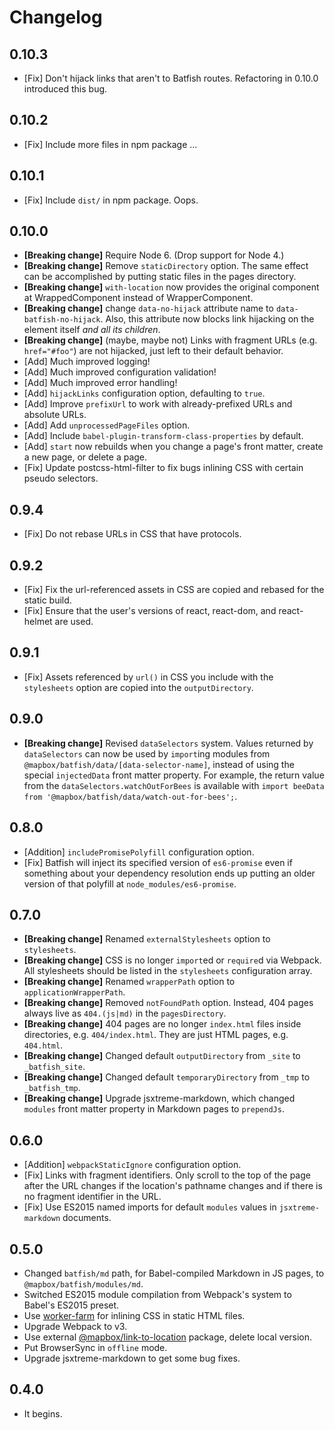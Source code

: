 # Changelog

## 0.10.3

-   [Fix] Don't hijack links that aren't to Batfish routes.
    Refactoring in 0.10.0 introduced this bug.

## 0.10.2

-   [Fix] Include more files in npm package ...

## 0.10.1

-   [Fix] Include `dist/` in npm package. Oops.

## 0.10.0

-   **[Breaking change]** Require Node 6. (Drop support for Node 4.)
-   **[Breaking change]** Remove `staticDirectory` option.
    The same effect can be accomplished by putting static files in the pages directory.
-   **[Breaking change]** `with-location` now provides the original component at WrappedComponent instead of WrapperComponent.
-   **[Breaking change]** change `data-no-hijack` attribute name to `data-batfish-no-hijack`.
    Also, this attribute now blocks link hijacking on the element itself _and all its children_.
-   **[Breaking change]** (maybe, maybe not) Links with fragment URLs (e.g. `href="#foo"`) are not hijacked, just left to their default behavior.  
-   [Add] Much improved logging!  
-   [Add] Much improved configuration validation!  
-   [Add] Much improved error handling!  
-   [Add] `hijackLinks` configuration option, defaulting to `true`.
-   [Add] Improve `prefixUrl` to work with already-prefixed URLs and absolute URLs.
-   [Add] Add `unprocessedPageFiles` option.
-   [Add] Include `babel-plugin-transform-class-properties` by default.
-   [Add] `start` now rebuilds when you change a page's front matter, create a new page, or delete a page.
-   [Fix] Update postcss-html-filter to fix bugs inlining CSS with certain pseudo selectors.

## 0.9.4

-   [Fix] Do not rebase URLs in CSS that have protocols.

## 0.9.2

-   [Fix] Fix the url-referenced assets in CSS are copied and rebased for the static build.
-   [Fix] Ensure that the user's versions of react, react-dom, and react-helmet are used.

## 0.9.1

-   [Fix] Assets referenced by `url()` in CSS you include with the `stylesheets` option are copied into the `outputDirectory`.

## 0.9.0

-   **[Breaking change]** Revised `dataSelectors` system.
    Values returned by `dataSelectors` can now be used by `import`ing modules from `@mapbox/batfish/data/[data-selector-name]`, instead of using the special `injectedData` front matter property.
    For example, the return value from the `dataSelectors.watchOutForBees` is available with `import beeData from '@mapbox/batfish/data/watch-out-for-bees';`.

## 0.8.0

-   [Addition] `includePromisePolyfill` configuration option.
-   [Fix] Batfish will inject its specified version of `es6-promise` even if something about your dependency resolution ends up putting an older version of that polyfill at `node_modules/es6-promise`.

## 0.7.0

-   **[Breaking change]** Renamed `externalStylesheets` option to `stylesheets`.
-   **[Breaking change]** CSS is no longer `import`ed or `require`d via Webpack.
    All stylesheets should be listed in the `stylesheets` configuration array.
-   **[Breaking change]** Renamed `wrapperPath` option to `applicationWrapperPath`.
-   **[Breaking change]** Removed `notFoundPath` option.
    Instead, 404 pages always live as `404.(js|md)` in the `pagesDirectory`.
-   **[Breaking change]** 404 pages are no longer `index.html` files inside directories, e.g. `404/index.html`.
    They are just HTML pages, e.g. `404.html`.
-   **[Breaking change]** Changed default `outputDirectory` from `_site` to `_batfish_site`.
-   **[Breaking change]** Changed default `temporaryDirectory` from `_tmp` to `_batfish_tmp`.
-   **[Breaking change]** Upgrade jsxtreme-markdown, which changed `modules` front matter property in Markdown pages to `prependJs`.

## 0.6.0

-   [Addition] `webpackStaticIgnore` configuration option.
-   [Fix] Links with fragment identifiers.
    Only scroll to the top of the page after the URL changes if the location's pathname changes and if there is no fragment identifier in the URL.
-   [Fix] Use ES2015 named imports for default `modules` values in `jsxtreme-markdown` documents.

## 0.5.0

-   Changed `batfish/md` path, for Babel-compiled Markdown in JS pages, to `@mapbox/batfish/modules/md`.
-   Switched ES2015 module compilation from Webpack's system to Babel's ES2015 preset.
-   Use [worker-farm](https://github.com/rvagg/node-worker-farm) for inlining CSS in static HTML files.
-   Upgrade Webpack to v3.
-   Use external [@mapbox/link-to-location](https://github.com/mapbox/link-to-location) package, delete local version.
-   Put BrowserSync in `offline` mode.
-   Upgrade jsxtreme-markdown to get some bug fixes.

## 0.4.0

-   It begins.
